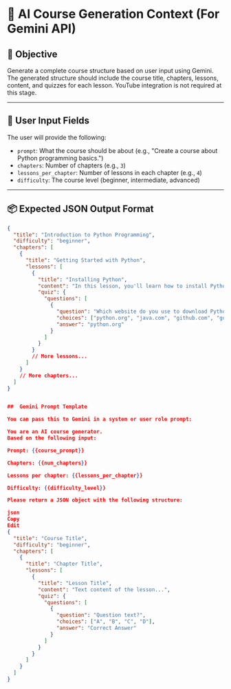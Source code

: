 # 📘 AI Course Generation Context (For Gemini API)

## 🎯 Objective
Generate a complete course structure based on user input using Gemini. The generated structure should include the course title, chapters, lessons, content, and quizzes for each lesson. YouTube integration is not required at this stage.

---

## 🧾 User Input Fields
The user will provide the following:
- `prompt`: What the course should be about (e.g., "Create a course about Python programming basics.")
- `chapters`: Number of chapters (e.g., `3`)
- `lessons_per_chapter`: Number of lessons in each chapter (e.g., `4`)
- `difficulty`: The course level (beginner, intermediate, advanced)

---

## 📦 Expected JSON Output Format

```json
{
  "title": "Introduction to Python Programming",
  "difficulty": "beginner",
  "chapters": [
    {
      "title": "Getting Started with Python",
      "lessons": [
        {
          "title": "Installing Python",
          "content": "In this lesson, you'll learn how to install Python on your machine...",
          "quiz": {
            "questions": [
              {
                "question": "Which website do you use to download Python?",
                "choices": ["python.org", "java.com", "github.com", "google.com"],
                "answer": "python.org"
              }
            ]
          }
        }
        // More lessons...
      ]
    }
    // More chapters...
  ]
}


##  Gemini Prompt Template

You can pass this to Gemini in a system or user role prompt:

You are an AI course generator.
Based on the following input:

Prompt: {{course_prompt}}

Chapters: {{num_chapters}}

Lessons per chapter: {{lessons_per_chapter}}

Difficulty: {{difficulty_level}}

Please return a JSON object with the following structure:

json
Copy
Edit
{
  "title": "Course Title",
  "difficulty": "beginner",
  "chapters": [
    {
      "title": "Chapter Title",
      "lessons": [
        {
          "title": "Lesson Title",
          "content": "Text content of the lesson...",
          "quiz": {
            "questions": [
              {
                "question": "Question text?",
                "choices": ["A", "B", "C", "D"],
                "answer": "Correct Answer"
              }
            ]
          }
        }
      ]
    }
  ]
}